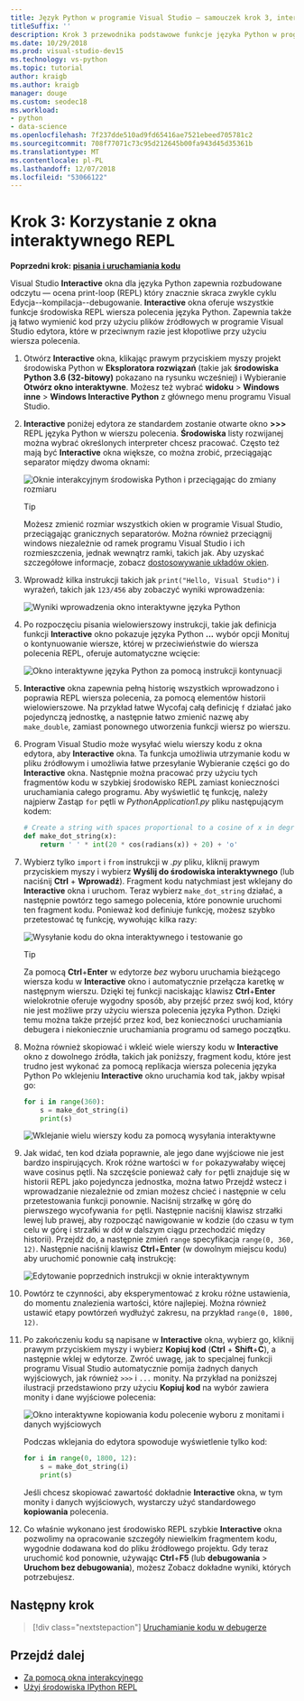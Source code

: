 ```yaml
---
title: Język Python w programie Visual Studio — samouczek krok 3, interaktywny REPL
titleSuffix: ''
description: Krok 3 przewodnika podstawowe funkcje języka Python w programie Visual Studio, obejmujących okna interaktywnego REPL języka Python.
ms.date: 10/29/2018
ms.prod: visual-studio-dev15
ms.technology: vs-python
ms.topic: tutorial
author: kraigb
ms.author: kraigb
manager: douge
ms.custom: seodec18
ms.workload:
- python
- data-science
ms.openlocfilehash: 7f237dde510ad9fd65416ae7521ebeed705781c2
ms.sourcegitcommit: 708f77071c73c95d212645b00fa943d45d35361b
ms.translationtype: MT
ms.contentlocale: pl-PL
ms.lasthandoff: 12/07/2018
ms.locfileid: "53066122"
---
```

# <a name="step-3-use-the-interactive-repl-window"></a>Krok 3: Korzystanie z okna interaktywnego REPL

**Poprzedni krok: [pisania i uruchamiania kodu](tutorial-working-with-python-in-visual-studio-step-02-writing-code.md)**

Visual Studio **Interactive** okna dla języka Python zapewnia rozbudowane odczytu — ocena print-loop (REPL) który znacznie skraca zwykle cyklu Edycja--kompilacja--debugowanie. **Interactive** okna oferuje wszystkie funkcje środowiska REPL wiersza polecenia języka Python. Zapewnia także ją łatwo wymienić kod przy użyciu plików źródłowych w programie Visual Studio edytora, które w przeciwnym razie jest kłopotliwe przy użyciu wiersza polecenia.

1. Otwórz **Interactive** okna, klikając prawym przyciskiem myszy projekt środowiska Python w **Eksploratora rozwiązań** (takie jak **środowiska Python 3.6 (32-bitowy)** pokazano na rysunku wcześniej) i Wybieranie **Otwórz okno interaktywne**. Możesz też wybrać **widoku** > **Windows inne** > **Windows Interactive Python** z głównego menu programu Visual Studio.

1. **Interactive** poniżej edytora ze standardem zostanie otwarte okno **>>>** REPL języka Python w wierszu polecenia. **Środowiska** listy rozwijanej można wybrać określonych interpreter chcesz pracować. Często też mają być **Interactive** okna większe, co można zrobić, przeciągając separator między dwoma oknami:

    ![Oknie interakcyjnym środowiska Python i przeciągając do zmiany rozmiaru](media/vs-getting-started-python-11-interactive1b.png)

    > [!Tip]
    > Możesz zmienić rozmiar wszystkich okien w programie Visual Studio, przeciągając granicznych separatorów. Można również przeciągnij windows niezależnie od ramek programu Visual Studio i ich rozmieszczenia, jednak wewnątrz ramki, takich jak. Aby uzyskać szczegółowe informacje, zobacz [dostosowywanie układów okien](../ide/customizing-window-layouts-in-visual-studio.md).

1. Wprowadź kilka instrukcji takich jak `print("Hello, Visual Studio")` i wyrażeń, takich jak `123/456` aby zobaczyć wyniki wprowadzenia:

    ![Wyniki wprowadzenia okno interaktywne języka Python](media/vs-getting-started-python-12-interactive2.png)

1. Po rozpoczęciu pisania wielowierszowy instrukcji, takie jak definicja funkcji **Interactive** okno pokazuje języka Python **...**  wybór opcji Monituj o kontynuowanie wiersze, której w przeciwieństwie do wiersza polecenia REPL, oferuje automatyczne wcięcie:

    ![Okno interaktywne języka Python za pomocą instrukcji kontynuacji](media/vs-getting-started-python-13-interactive3.png)

1. **Interactive** okna zapewnia pełną historię wszystkich wprowadzono i poprawia REPL wiersza polecenia, za pomocą elementów historii wielowierszowe. Na przykład łatwe Wycofaj całą definicję `f` działać jako pojedynczą jednostkę, a następnie łatwo zmienić nazwę aby `make_double`, zamiast ponownego utworzenia funkcji wiersz po wierszu.

1. Program Visual Studio może wysyłać wielu wierszy kodu z okna edytora, aby **Interactive** okna. Ta funkcja umożliwia utrzymanie kodu w pliku źródłowym i umożliwia łatwe przesyłanie Wybieranie części go do **Interactive** okna. Następnie można pracować przy użyciu tych fragmentów kodu w szybkiej środowisko REPL zamiast konieczności uruchamiania całego programu. Aby wyświetlić tę funkcję, należy najpierw Zastąp `for` pętli w *PythonApplication1.py* pliku następującym kodem:

    ```python
    # Create a string with spaces proportional to a cosine of x in degrees
    def make_dot_string(x):
        return ' ' * int(20 * cos(radians(x)) + 20) + 'o'
    ```

1. Wybierz tylko `import` i `from` instrukcji w *.py* pliku, kliknij prawym przyciskiem myszy i wybierz **Wyślij do środowiska interaktywnego** (lub naciśnij **Ctrl** + **Wprowadź**). Fragment kodu natychmiast jest wklejany do **Interactive** okna i uruchom. Teraz wybierz `make_dot_string` działać, a następnie powtórz tego samego polecenia, które ponownie uruchomi ten fragment kodu. Ponieważ kod definiuje funkcję, możesz szybko przetestować tę funkcję, wywołując kilka razy:

    ![Wysyłanie kodu do okna interaktywnego i testowanie go](media/vs-getting-started-python-14-interactive4.png)

    > [!Tip]
    > Za pomocą **Ctrl**+**Enter** w edytorze *bez* wyboru uruchamia bieżącego wiersza kodu w **Interactive** okno i automatycznie przełącza karetkę w następnym wierszu. Dzięki tej funkcji naciskając klawisz **Ctrl**+**Enter** wielokrotnie oferuje wygodny sposób, aby przejść przez swój kod, który nie jest możliwe przy użyciu wiersza polecenia języka Python. Dzięki temu można także przejść przez kod, bez konieczności uruchamiania debugera i niekoniecznie uruchamiania programu od samego początku.

1. Można również skopiować i wkleić wiele wierszy kodu w **Interactive** okno z dowolnego źródła, takich jak poniższy, fragment kodu, które jest trudno jest wykonać za pomocą replikacja wiersza polecenia języka Python Po wklejeniu **Interactive** okno uruchamia kod tak, jakby wpisał go:

    ```python
    for i in range(360):
        s = make_dot_string(i)
        print(s)
    ```

    ![Wklejanie wielu wierszy kodu za pomocą wysyłania interaktywne](media/vs-getting-started-python-15-interactive5.png)

1. Jak widać, ten kod działa poprawnie, ale jego dane wyjściowe nie jest bardzo inspirujących. Krok różne wartości w `for` pokazywałaby więcej wave cosinus pętli. Na szczęście ponieważ cały `for` pętli znajduje się w historii REPL jako pojedyncza jednostka, można łatwo Przejdź wstecz i wprowadzanie niezależnie od zmian możesz chcieć i następnie w celu przetestowania funkcji ponownie. Naciśnij strzałkę w górę do pierwszego wycofywania `for` pętli. Następnie naciśnij klawisz strzałki lewej lub prawej, aby rozpocząć nawigowanie w kodzie (do czasu w tym celu w górę i strzałki w dół w dalszym ciągu przechodzić między historii). Przejdź do, a następnie zmień `range` specyfikacja `range(0, 360, 12)`. Następnie naciśnij klawisz **Ctrl**+**Enter** (w dowolnym miejscu kodu) aby uruchomić ponownie całą instrukcję:

    ![Edytowanie poprzednich instrukcji w oknie interaktywnym](media/vs-getting-started-python-16-interactive6.png)

1. Powtórz te czynności, aby eksperymentować z kroku różne ustawienia, do momentu znalezienia wartości, które najlepiej. Można również ustawić etapy powtórzeń wydłużyć zakresu, na przykład `range(0, 1800, 12)`.
 
1. Po zakończeniu kodu są napisane w **Interactive** okna, wybierz go, kliknij prawym przyciskiem myszy i wybierz **Kopiuj kod** (**Ctrl** + **Shift**+**C**), a następnie wklej w edytorze. Zwróć uwagę, jak to specjalnej funkcji programu Visual Studio automatycznie pomija żadnych danych wyjściowych, jak również `>>>` i `...` monity. Na przykład na poniższej ilustracji przedstawiono przy użyciu **Kopiuj kod** na wybór zawiera monity i dane wyjściowe polecenia:

    ![Okno interaktywne kopiowania kodu polecenie wyboru z monitami i danych wyjściowych](media/vs-getting-started-python-17-interactive7.png)

    Podczas wklejania do edytora spowoduje wyświetlenie tylko kod:

    ```python
    for i in range(0, 1800, 12):
        s = make_dot_string(i)
        print(s)
    ```

    Jeśli chcesz skopiować zawartość dokładnie **Interactive** okna, w tym monity i danych wyjściowych, wystarczy użyć standardowego **kopiowania** polecenia.

1. Co właśnie wykonano jest środowisko REPL szybkie **Interactive** okna pozwolimy na opracowanie szczegóły niewielkim fragmentem kodu, wygodnie dodawana kod do pliku źródłowego projektu. Gdy teraz uruchomić kod ponownie, używając **Ctrl**+**F5** (lub **debugowania** > **Uruchom bez debugowania**), możesz Zobacz dokładne wyniki, których potrzebujesz.

## <a name="next-step"></a>Następny krok

> [!div class="nextstepaction"]
> [Uruchamianie kodu w debugerze](tutorial-working-with-python-in-visual-studio-step-04-debugging.md)

## <a name="go-deeper"></a>Przejdź dalej

- [Za pomocą okna interakcyjnego](python-interactive-repl-in-visual-studio.md)
- [Użyj środowiska IPython REPL](interactive-repl-ipython.md)
